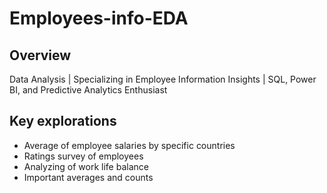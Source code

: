# Employees-info-EDA

## Overview
Data Analysis | Specializing in Employee Information Insights | SQL, Power BI, and Predictive Analytics Enthusiast

## Key explorations

- Average of employee salaries by specific countries
- Ratings survey of employees
- Analyzing of work life balance
- Important averages and counts
  
